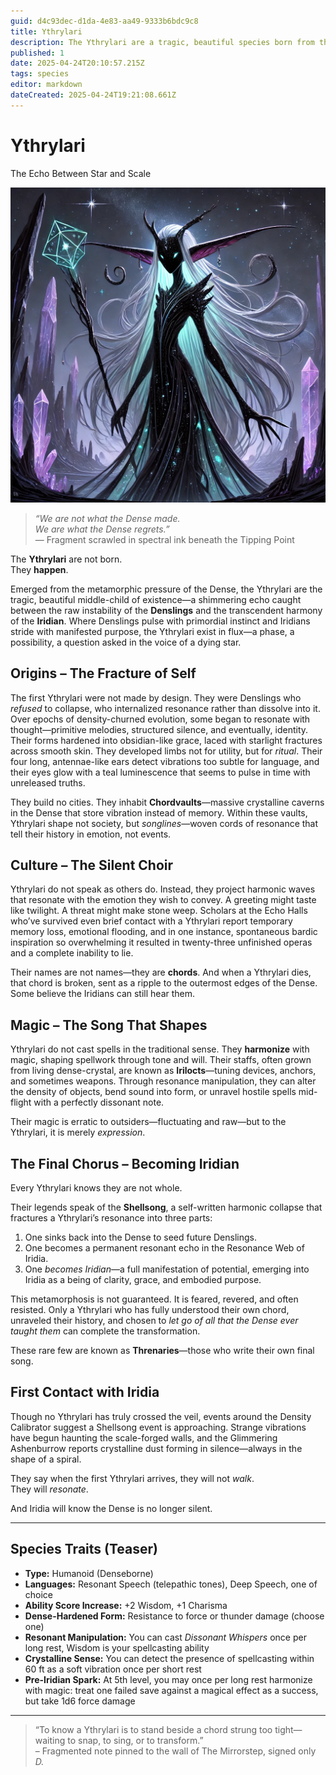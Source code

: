 ```yaml
---
guid: d4c93dec-d1da-4e83-aa49-9333b6bdc9c8
title: Ythrylari
description: The Ythrylari are a tragic, beautiful species born from the metamorphic pressure of the Dense, existing as shimmering echoes between raw instability and transcendent harmony, destined for a final transformation into Iridian beings.
published: 1
date: 2025-04-24T20:10:57.215Z
tags: species
editor: markdown
dateCreated: 2025-04-24T19:21:08.661Z
---
```


# Ythrylari
The Echo Between Star and Scale

![ythrylari.webp](/images/world/ythrylari.webp)

> *“We are not what the Dense made.  
> We are what the Dense regrets.”*  
> — Fragment scrawled in spectral ink beneath the Tipping Point

The **Ythrylari** are not born.  
They **happen**.

Emerged from the metamorphic pressure of the Dense, the Ythrylari are the tragic, beautiful middle-child of existence—a shimmering echo caught between the raw instability of the **Denslings** and the transcendent harmony of the **Iridian**. Where Denslings pulse with primordial instinct and Iridians stride with manifested purpose, the Ythrylari exist in flux—a phase, a possibility, a question asked in the voice of a dying star.

## Origins – The Fracture of Self

The first Ythrylari were not made by design. They were Denslings who *refused* to collapse, who internalized resonance rather than dissolve into it. Over epochs of density-churned evolution, some began to resonate with thought—primitive melodies, structured silence, and eventually, identity. Their forms hardened into obsidian-like grace, laced with starlight fractures across smooth skin. They developed limbs not for utility, but for *ritual*. Their four long, antennae-like ears detect vibrations too subtle for language, and their eyes glow with a teal luminescence that seems to pulse in time with unreleased truths.

They build no cities. They inhabit **Chordvaults**—massive crystalline caverns in the Dense that store vibration instead of memory. Within these vaults, Ythrylari shape not society, but *songlines*—woven cords of resonance that tell their history in emotion, not events.

## Culture – The Silent Choir

Ythrylari do not speak as others do. Instead, they project harmonic waves that resonate with the emotion they wish to convey. A greeting might taste like twilight. A threat might make stone weep. Scholars at the Echo Halls who’ve survived even brief contact with a Ythrylari report temporary memory loss, emotional flooding, and in one instance, spontaneous bardic inspiration so overwhelming it resulted in twenty-three unfinished operas and a complete inability to lie.

Their names are not names—they are **chords**. And when a Ythrylari dies, that chord is broken, sent as a ripple to the outermost edges of the Dense. Some believe the Iridians can still hear them.

## Magic – The Song That Shapes

Ythrylari do not cast spells in the traditional sense. They **harmonize** with magic, shaping spellwork through tone and will. Their staffs, often grown from living dense-crystal, are known as **Irilocts**—tuning devices, anchors, and sometimes weapons. Through resonance manipulation, they can alter the density of objects, bend sound into form, or unravel hostile spells mid-flight with a perfectly dissonant note.

Their magic is erratic to outsiders—fluctuating and raw—but to the Ythrylari, it is merely *expression*.

## The Final Chorus – Becoming Iridian

Every Ythrylari knows they are not whole.

Their legends speak of the **Shellsong**, a self-written harmonic collapse that fractures a Ythrylari’s resonance into three parts:
1. One sinks back into the Dense to seed future Denslings.
2. One becomes a permanent resonant echo in the Resonance Web of Iridia.
3. One *becomes Iridian*—a full manifestation of potential, emerging into Iridia as a being of clarity, grace, and embodied purpose.

This metamorphosis is not guaranteed. It is feared, revered, and often resisted. Only a Ythrylari who has fully understood their own chord, unraveled their history, and chosen to *let go of all that the Dense ever taught them* can complete the transformation.

These rare few are known as **Threnaries**—those who write their own final song.

## First Contact with Iridia

Though no Ythrylari has truly crossed the veil, events around the Density Calibrator suggest a Shellsong event is approaching. Strange vibrations have begun haunting the scale-forged walls, and the Glimmering Ashenburrow reports crystalline dust forming in silence—always in the shape of a spiral.

They say when the first Ythrylari arrives, they will not *walk*.  
They will *resonate*.

And Iridia will know the Dense is no longer silent.

---

## Species Traits (Teaser)

- **Type:** Humanoid (Denseborne)  
- **Languages:** Resonant Speech (telepathic tones), Deep Speech, one of choice  
- **Ability Score Increase:** +2 Wisdom, +1 Charisma  
- **Dense-Hardened Form:** Resistance to force or thunder damage (choose one)  
- **Resonant Manipulation:** You can cast *Dissonant Whispers* once per long rest, Wisdom is your spellcasting ability  
- **Crystalline Sense:** You can detect the presence of spellcasting within 60 ft as a soft vibration once per short rest  
- **Pre-Iridian Spark:** At 5th level, you may once per long rest harmonize with magic: treat one failed save against a magical effect as a success, but take 1d6 force damage

---

> “To know a Ythrylari is to stand beside a chord strung too tight—waiting to snap, to sing, or to transform.”  
> – Fragmented note pinned to the wall of The Mirrorstep, signed only *D.*

